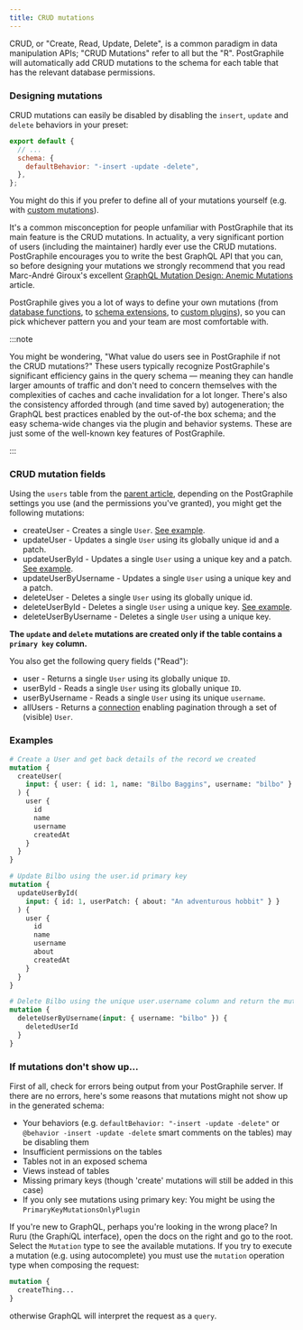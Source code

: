 ```yaml
---
title: CRUD mutations
---
```


CRUD, or "Create, Read, Update, Delete", is a common paradigm in data
manipulation APIs; "CRUD Mutations" refer to all but the "R". PostGraphile will
automatically add CRUD mutations to the schema for each table that has the
relevant database permissions.

### Designing mutations

CRUD mutations can easily be disabled by disabling the `insert`,
`update` and `delete` behaviors in your preset:

```js title="graphile.config.mjs"
export default {
  // ...
  schema: {
    defaultBehavior: "-insert -update -delete",
  },
};
```

You might do this if you prefer to define all of your mutations yourself (e.g.
with [custom mutations](./custom-mutations)).

It's a common misconception for people unfamiliar with PostGraphile that its
main feature is the CRUD mutations. In actuality, a very significant portion of
users (including the maintainer) hardly ever use the CRUD mutations.
PostGraphile encourages you to write the best GraphQL API that you can, so
before designing your mutations we strongly recommend that you read Marc-André
Giroux's excellent [GraphQL Mutation Design: Anemic
Mutations](https://xuorig.medium.com/graphql-mutation-design-anemic-mutations-dd107ba70496)
article.

PostGraphile gives you a lot of ways to define your own mutations (from
[database functions](./custom-mutations), to [schema
extensions](./make-extend-schema-plugin), to [custom plugins](./extending)),
so you can pick whichever pattern you and your team are most comfortable with.

:::note

You might be wondering, &quot;What value do users see in PostGraphile if not the
CRUD mutations?&quot; These users typically recognize PostGraphile's significant
efficiency gains in the query schema &mdash; meaning they can handle larger
amounts of traffic and don't need to concern themselves with the complexities
of caches and cache invalidation for a lot longer. There's also the consistency afforded
through (and time saved by) autogeneration; the GraphQL best practices enabled
by the out-of-the box schema; and the easy schema-wide changes via the plugin
and behavior systems. These are just some of the well-known key features of PostGraphile.

:::

### CRUD mutation fields

Using the `users` table from the [parent article](./tables), depending on the
PostGraphile settings you use (and the permissions you've granted), you might
get the following mutations:

- createUser - Creates a single `User`.
  [See example](./examples/#Mutations__Create).
- updateUser - Updates a single `User` using its globally unique id and a patch.
- updateUserById - Updates a single `User` using a unique key and a patch.
  [See example](./examples/#Mutations__Update).
- updateUserByUsername - Updates a single `User` using a unique key and a patch.
- deleteUser - Deletes a single `User` using its globally unique id.
- deleteUserById - Deletes a single `User` using a unique key.
  [See example](./examples/#Mutations__Delete).
- deleteUserByUsername - Deletes a single `User` using a unique key.

**The `update` and `delete` mutations are created only if the table contains a
`primary key` column.**

You also get the following query fields ("Read"):

- user - Returns a single `User` using its globally unique `ID`.
- userById - Reads a single `User` using its globally unique `ID`.
- userByUsername - Reads a single `User` using its unique `username`.
- allUsers - Returns a [connection](./connections) enabling pagination through
  a set of (visible) `User`.

### Examples

```graphql
# Create a User and get back details of the record we created
mutation {
  createUser(
    input: { user: { id: 1, name: "Bilbo Baggins", username: "bilbo" } }
  ) {
    user {
      id
      name
      username
      createdAt
    }
  }
}

# Update Bilbo using the user.id primary key
mutation {
  updateUserById(
    input: { id: 1, userPatch: { about: "An adventurous hobbit" } }
  ) {
    user {
      id
      name
      username
      about
      createdAt
    }
  }
}

# Delete Bilbo using the unique user.username column and return the mutation ID
mutation {
  deleteUserByUsername(input: { username: "bilbo" }) {
    deletedUserId
  }
}
```

### If mutations don't show up...

First of all, check for errors being output from your PostGraphile server. If
there are no errors, here's some reasons that mutations might not show up in the
generated schema:

- Your behaviors (e.g. `defaultBehavior: "-insert -update -delete"` or `@behavior -insert -update -delete` smart comments on the tables) may be disabling them
- Insufficient permissions on the tables
- Tables not in an exposed schema
- Views instead of tables
- Missing primary keys (though 'create' mutations will still be added in this
  case)
- If you only see mutations using primary key: You might be using the
  `PrimaryKeyMutationsOnlyPlugin`

If you're new to GraphQL, perhaps you're looking in the wrong place? In Ruru (the
Graph*i*QL interface), open the docs on the right and go to the root. Select the
`Mutation` type to see the available mutations. If you try to execute a mutation
(e.g. using autocomplete) you must use the `mutation` operation type when
composing the request:

```graphql
mutation {
  createThing...
}
```

otherwise GraphQL will interpret the request as a `query`.
